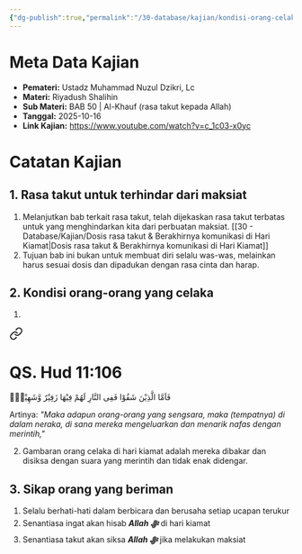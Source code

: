 ```yaml
---
{"dg-publish":true,"permalink":"/30-database/kajian/kondisi-orang-celaka/","tags":["kajian"]}
---
```





# Meta Data Kajian 
<div><ul class="dataview list-view-ul"><li><span><strong>Pemateri:</strong> Ustadz Muhammad Nuzul Dzikri, Lc</span></li><li><span><strong>Materi:</strong> Riyadush Shalihin</span></li><li><span><strong>Sub Materi:</strong> BAB 50 | Al-Khauf (rasa takut kepada Allah)</span></li><li><span><strong>Tanggal:</strong> 2025-10-16</span></li><li><span><strong>Link Kajian:</strong> <a rel="noopener nofollow" class="external-link" href="https://www.youtube.com/watch?v=c_1c03-x0yc" target="_blank">https://www.youtube.com/watch?v=c_1c03-x0yc</a></span></li></ul></div>

# Catatan Kajian
## 1. Rasa takut untuk terhindar dari maksiat
1. Melanjutkan bab terkait rasa takut, telah dijekaskan rasa takut terbatas untuk yang menghindarkan kita dari perbuatan maksiat. [[30 - Database/Kajian/Dosis rasa takut & Berakhirnya komunikasi di Hari Kiamat\|Dosis rasa takut & Berakhirnya komunikasi di Hari Kiamat]]
2. Tujuan bab ini bukan untuk membuat diri selalu was-was, melainkan harus sesuai dosis dan dipadukan dengan rasa cinta dan harap.

## 2. Kondisi orang-orang yang celaka
1. 
<div class="transclusion internal-embed is-loaded"><a class="markdown-embed-link" href="/30-database/al-quran/all-surah/#qs-hud-11-106" aria-label="Open link"><svg xmlns="http://www.w3.org/2000/svg" width="24" height="24" viewBox="0 0 24 24" fill="none" stroke="currentColor" stroke-width="2" stroke-linecap="round" stroke-linejoin="round" class="svg-icon lucide-link"><path d="M10 13a5 5 0 0 0 7.54.54l3-3a5 5 0 0 0-7.07-7.07l-1.72 1.71"></path><path d="M14 11a5 5 0 0 0-7.54-.54l-3 3a5 5 0 0 0 7.07 7.07l1.71-1.71"></path></svg></a><div class="markdown-embed">



# QS. Hud 11:106
فَاَمَّا الَّذِيْنَ شَقُوْا فَفِى النَّارِ لَهُمْ فِيْهَا زَفِيْرٌ وَّشَهِيْقٌۙ  

Artinya: *"Maka adapun orang-orang yang sengsara, maka (tempatnya) di dalam neraka, di sana mereka mengeluarkan dan menarik nafas dengan merintih,"*



</div></div>

2. Gambaran orang celaka di hari kiamat adalah mereka dibakar dan disiksa dengan suara yang merintih dan tidak enak didengar.

## 3. Sikap orang yang beriman
1. Selalu berhati-hati dalam berbicara dan berusaha setiap ucapan terukur
2. Senantiasa ingat akan hisab ***Allah ﷻ*** di hari kiamat
3. Senantiasa takut akan siksa ***Allah ﷻ*** jika melakukan maksiat
 